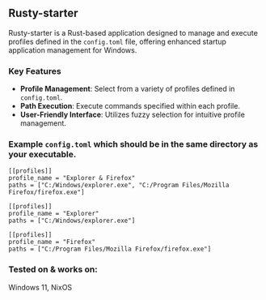 ## Rusty-starter

Rusty-starter is a Rust-based application designed to manage and execute profiles defined in the `config.toml` file, offering enhanced startup application management for Windows.

### Key Features

- **Profile Management**: Select from a variety of profiles defined in `config.toml`.
- **Path Execution**: Execute commands specified within each profile.
- **User-Friendly Interface**: Utilizes fuzzy selection for intuitive profile management.

### Example `config.toml` which should be in the same directory as your executable.
```
[[profiles]]
profile_name = "Explorer & Firefox"
paths = ["C:/Windows/explorer.exe", "C:/Program Files/Mozilla Firefox/firefox.exe"]

[[profiles]]
profile_name = "Explorer"
paths = ["C:/Windows/explorer.exe"]

[[profiles]]
profile_name = "Firefox"
paths = ["C:/Program Files/Mozilla Firefox/firefox.exe"]
```

### Tested on & works on:
Windows 11, 
NixOS
